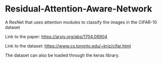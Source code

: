# Residual-Attention-Aware-Network
A ResNet that uses attention modules to classify the images in the CIFAR-10 dataset

Link to the paper: https://arxiv.org/abs/1704.06904

Link to the dataset: https://www.cs.toronto.edu/~kriz/cifar.html

The dataset can also be loaded through the keras library.
